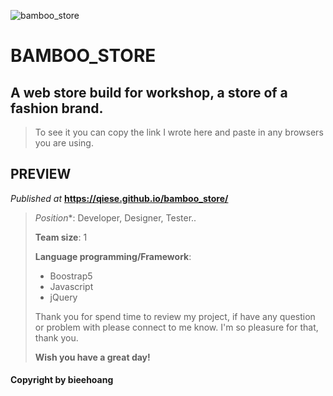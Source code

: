 ![bamboo_store](https://user-images.githubusercontent.com/99249759/197255911-4e76d4ae-313d-498f-9b1c-de7fb508376d.jpg)

>
# BAMBOO_STORE
## A web store build for workshop, a store of a fashion brand. 
>To see it you can copy the link I wrote here and paste in any browsers you are using.

## PREVIEW
_Published at_ **https://qiese.github.io/bamboo_store/**
>
>*Position**: Developer, Designer, Tester..
>
>**Team size**: 1
>
>**Language programming/Framework**:
>
> - Boostrap5
> - Javascript
> - jQuery
>
>Thank you for spend time to review my project, if have any question or problem with please connect to me know. I'm so pleasure for that, thank you.
>
>**Wish you have a great day!**
#### Copyright by **bieehoang**


